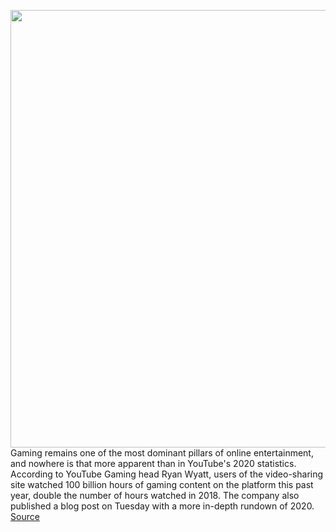 <img src='https://cdn.vox-cdn.com/thumbor/m8QAGyTrQ6fu8PrCyhCLN562lzc=/0x0:3000x2000/1200x800/filters:focal(1260x760:1740x1240)/cdn.vox-cdn.com/uploads/chorus_image/image/68479752/acastro_180202_1777_0002.0.jpg' width='700px' /><br/>
Gaming remains one of the most dominant pillars of online entertainment, and nowhere is that more apparent than in YouTube's 2020 statistics. According to YouTube Gaming head Ryan Wyatt, users of the video-sharing site watched 100 billion hours of gaming content on the platform this past year, double the number of hours watched in 2018. The company also published a blog post on Tuesday with a more in-depth rundown of 2020.
<a href='https://www.theverge.com/2020/12/8/22163728/youtube-viewers-100-billion-hours-gaming-videos-2020'> Source <a/>